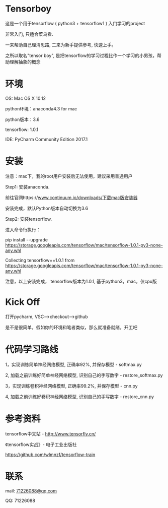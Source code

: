 # Tensorboy
这是一个用于tensorflow ( python3 + tensorflow1 ) 入门学习的project

非常入门, 只适合菜鸟看.

一来帮助自己理清思路, 二来为新手提供参考, 快速上手。

之所以取名"tensor boy", 是把tensorflow的学习过程比作一个学习的小男孩，帮助理解抽象的概念

# 环境
OS: Mac OS X 10.12

python环境：anaconda4.3 for mac

python版本：3.6

tensorflow: 1.0.1

IDE: PyCharm Community Edition 2017.1

# 安装
注意：mac下，我的root用户安装后无法使用，建议采用普通用户

Step1: 安装anaconda. 

前往官网https://www.continuum.io/downloads/下载mac版安装器

安装完成，默认Python版本自动切换为3.6

Step2: 安装tensorflow. 

进入命令行执行：

pip install --upgrade https://storage.googleapis.com/tensorflow/mac/tensorflow-1.0.1-py3-none-any.whl

Collecting tensorflow==1.0.1 from https://storage.googleapis.com/tensorflow/mac/tensorflow-1.0.1-py3-none-any.whl

注意，以上安装完成， tensorflow版本为1.0.1, 基于python3，mac，仅cpu版

# Kick Off
打开pycharm, VSC-->checkout-->github

是不是很简单，假如你的环境和笔者类似，那么就准备就绪，开工吧

# 代码学习路线
1，实现训练简单神经网络模型, 正确率92%, 并保存模型 - softmax.py

2, 加载之前训练好简单神经网络模型, 识别自己的手写数字 - restore_softmax.py

3，实现训练卷积神经网络模型, 正确率99.2%,  并保存模型 - cnn.py

4, 加载之前训练好卷积神经网络模型, 识别自己的手写数字 - restore_cnn.py


# 参考资料
tensorflow中文站 - http://www.tensorfly.cn/

《tensorflow实战》- 电子工业出版社

https://github.com/wlmnzf/tensorflow-train

# 联系
mail: 71226088@qq.com

QQ: 71226088



